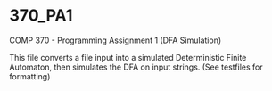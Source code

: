 # 370_PA1
COMP 370 - Programming Assignment 1 (DFA Simulation)

This file converts a file input into a simulated Deterministic Finite Automaton, then simulates the DFA on input strings. (See testfiles for formatting) 

